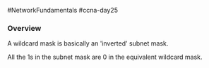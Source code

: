 #NetworkFundamentals #ccna-day25 

### Overview
A wildcard mask is basically an 'inverted' subnet mask.

All the 1s in the subnet mask are 0 in the equivalent wildcard mask.